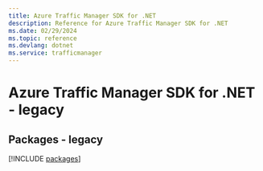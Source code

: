 ```yaml
---
title: Azure Traffic Manager SDK for .NET
description: Reference for Azure Traffic Manager SDK for .NET
ms.date: 02/29/2024
ms.topic: reference
ms.devlang: dotnet
ms.service: trafficmanager
---
```

# Azure Traffic Manager SDK for .NET - legacy
## Packages - legacy
[!INCLUDE [packages](traffic-manager-index.md)]